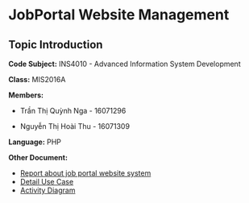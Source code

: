 JobPortal Website Management
============================
Topic Introduction
------------------
**Code Subject:** INS4010 - Advanced Information System Development <br>

**Class:** MIS2016A <br>

**Members:** <br>

- Trần Thị Quỳnh Nga - 16071296 <br>

- Nguyễn Thị Hoài Thu - 16071309 <br>

**Language:** PHP <br>

**Other Document:** <br>

- [Report about job portal website system](https://drive.google.com/open?id=1cq8d72MXm54s3WL_UyFvJ6usD_wwDqxH) <br>
- [Detail Use Case](https://drive.google.com/open?id=1cq8d72MXm54s3WL_UyFvJ6usD_wwDqxH) <br>
- [Activity Diagram](https://drive.google.com/open?id=1cq8d72MXm54s3WL_UyFvJ6usD_wwDqxH) <br>






